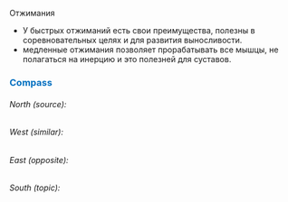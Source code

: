 Отжимания
- У быстрых отжиманий есть свои преимущества, полезны в соревновательных целях и для развития выносливости.
- медленные отжимания позволяет прорабатывать все мышцы, не полагаться на инерцию и это полезней для суставов.




### <span style="color:#0070c0">Compass</span>
###### North (source):


###### West (similar):


###### East (opposite):


###### South (topic):

